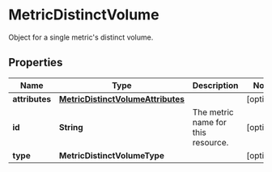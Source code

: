 

# MetricDistinctVolume

Object for a single metric's distinct volume.

## Properties

Name | Type | Description | Notes
------------ | ------------- | ------------- | -------------
**attributes** | [**MetricDistinctVolumeAttributes**](MetricDistinctVolumeAttributes.md) |  |  [optional]
**id** | **String** | The metric name for this resource. |  [optional]
**type** | **MetricDistinctVolumeType** |  |  [optional]



